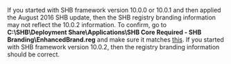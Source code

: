 
If you started with SHB framework version 10.0.0 or 10.0.1 and then applied the August 2016 SHB update, then the SHB registry branding information may not reflect the 10.0.2 information. To confirm, go to **C:\\SHB\\Deployment Share\\Applications\\SHB Core Required - SHB Branding\\EnhancedBrand.reg** and make sure it matches [this](./shb.reg). If you started with SHB framework version 10.0.2, then the registry branding information should be correct.